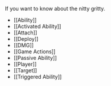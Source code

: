 
If you want to know about the nitty gritty.

- [[Ability]]
- [[Activated Ability]]
- [[Attach]]
- [[Deploy]]
- [[DMG]]
- [[Game Actions]]
- [[Passive Ability]]
- [[Player]]
- [[Target]]
- [[Triggered Ability]]

